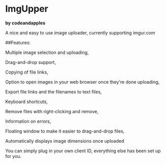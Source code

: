 # ImgUpper
__by codeandapples__

A nice and easy to use image uploader, currently supporting imgur.com

##Features:

Multiple image selection and uploading,

Drag-and-drop support,

Copying of file links,

Option to open images in your web browser once they're done uploading,

Export file links and the filenames to text files,

Keyboard shortcuts,

Remove files with right-clicking and remove,

Information on errors,

Floating window to make it easier to drag-and-drop files,

Automatically displays image dimensions once uploaded



You can simply plug in your own client ID, everything else has been set up for you.
